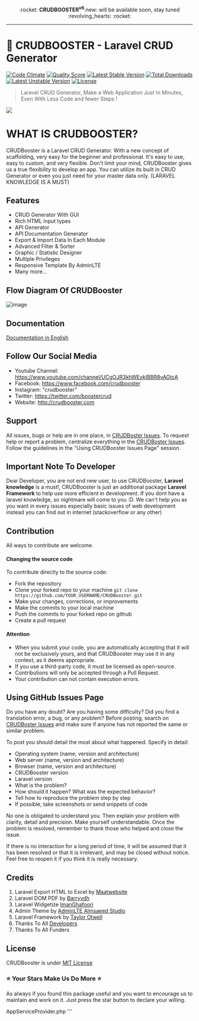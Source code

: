 <p align="center">:rocket: <strong>CRUDBOOSTER<sup>v6</sup></strong>:new: will be available soon, stay tuned :revolving_hearts: :rocket:</p>
<hr>

# :rocket: CRUDBOOSTER - Laravel CRUD Generator
[![Code Climate](https://codeclimate.com/github/crocodic-studio/crudbooster/badges/gpa.svg)](https://codeclimate.com/github/crocodic-studio/crudbooster)
<a href="https://scrutinizer-ci.com/g/crocodic-studio/crudbooster"><img src="https://img.shields.io/scrutinizer/g/crocodic-studio/crudbooster.svg?style=flat-square" alt="Quality Score"></img></a>
[![Latest Stable Version](https://poser.pugx.org/crocodicstudio/crudbooster/v/stable)](https://packagist.org/packages/crocodicstudio/crudbooster)
[![Total Downloads](https://poser.pugx.org/crocodicstudio/crudbooster/downloads)](https://packagist.org/packages/crocodicstudio/crudbooster)
[![Latest Unstable Version](https://poser.pugx.org/crocodicstudio/crudbooster/v/unstable)](https://packagist.org/packages/crocodicstudio/crudbooster)
[![License](https://poser.pugx.org/crocodicstudio/crudbooster/license)](https://packagist.org/packages/crocodicstudio/crudbooster)

> Laravel CRUD Generator, Make a Web Application Just In Minutes, Even With Less Code and fewer Steps !

[<img src="http://crudbooster.com/CrudBooster_Banner.png"/>](http://crudbooster.com) 

# WHAT IS CRUDBOOSTER?
CRUDBooster is a Laravel CRUD Generator. With a new concept of scaffolding, very easy for the beginner and professional. It's easy to use, easy to custom, and very flexible. Don't limit your mind, CRUDBooster gives us a true flexibility to develop an app. You can utilize its built in CRUD Generator or even you just need for your master data only. (LARAVEL KNOWLEDGE IS A MUST)

## Features 
- CRUD Generator With GUI
- Rich HTML input types
- API Generator
- API Documentation Generator
- Export & Import Data In Each Module
- Advanced Filter & Sorter
- Graphic / Statistic Designer
- Multiple Privileges
- Responsive Template By AdminLTE
- Many more...

## Flow Diagram Of CRUDBooster
![image](https://cloud.githubusercontent.com/assets/6733315/24070665/78aba9ee-0bf4-11e7-82dd-96dde90e8c67.png)

## Documentation
[Documentation in English](./docs/en/index.md)

## Follow Our Social Media
- Youtube Channel: https://www.youtube.com/channel/UCgOJR3khWEykIBBR8vAGtcA
- Facebook: https://www.facebook.com/crudbooster
- Instagram: "crudbooster"
- Twitter: https://twitter.com/boostercrud
- Website: http://crudbooster.com

## Support
All issues, bugs or help are in one place, in [CRUDBoster Issues](https://github.com/crocodic-studio/crudbooster/issues). To request help or report a problem, centralize everything in the [CRUDBoster Issues](https://github.com/crocodic-studio/crudbooster/issues). Follow the guidelines in the "Using CRUDBooster Issues Page" session.

## Important Note To Developer
Dear Developer, you are not end new user, to use CRUDBooster, **Laravel knowledge** is a must!, CRUDBooster is just an additional package **Laravel Framework** to help use more efficient in development. If you dont have a laravel knowledge, so nightmare will come to you :D. We can't help you as you want in every issues especially basic issues of web development instead you can find out in internet (stackoverflow or any other)

## Contribution

All ways to contribute are welcome. 

#### Changing the source code

To contribute directly to the source code:

- Fork the repository
- Clone your forked repo to your machine ```git clone https://github.com/YOUR_USERNAME/CRUDBooster.git```
- Make your changes, corrections, or improvements
- Make the commits to your local machine
- Push the commits to your forked repo on github 
- Create a pull request

#### Attention

- When you submit your code, you are automatically accepting that it will not be exclusively yours, and that CRUDBooster may use it in any context, as it deems appropriate.
- If you use a third-party code, it must be licensed as open-source.
- Contributions will only be accepted through a Pull Request.
- Your contribution can not contain execution errors.

## Using GitHub Issues Page

Do you have any doubt? Are you having some difficulty? Did you find a translation error, a bug, or any problem? Before posting, search on [CRUDBoster Issues](https://github.com/crocodic-studio/crudbooster/issues)  and make sure if anyone has not reported the same or similar problem.

To post you should detail the most about what happened. Specify in detail:

- Operating system (name, version and architecture)
- Web server (name, version and architecture)
- Browser (name, version and architecture)
- CRUDBooster version
- Laravel version
- What is the problem?
- How should it happen? What was the expected behavior?
- Tell how to reproduce the problem step by step
- If possible, take screenshots or send snippets of code

No one is obligated to understand you. Then explain your problem with clarity, detail and precision. Make yourself understandable. Once the problem is resolved, remember to thank those who helped and close the issue. 

If there is no interaction for a long period of time, it will be assumed that it has been resolved or that it is irrelevant, and may be closed without notice. Feel free to reopen it if you think it is really necessary.

## Credits
1. Laravel Export HTML to Excel by [Maatwebsite](https://github.com/Maatwebsite/Laravel-Excel)
2. Laravel DOM PDF by [Barryvdh](https://github.com/barryvdh/laravel-dompdf)
3. Laravel Widgetize [ImanGhafoori](https://github.com/imanghafoori1/laravel-widgetize)
4. Admin Theme by [AdminLTE Almsaeed Studio](https://almsaeedstudio.com/preview)
5. Laravel Framework by [Taylor Otwell](https://github.com/laravel/laravel)
6. Thanks To All [Developers](https://github.com/crocodic-studio/crudbooster/graphs/contributors)
7. Thanks To All Funders

## License 
CRUDBooster is under [MIT License](https://opensource.org/licenses/MIT)


### :star: Your Stars Make Us Do More :star:
As always if you found this package useful and you want to encourage us to maintain and work on it. Just press the star button to declare your willing.

AppServiceProvider.php
'''
<?php

namespace App\Providers;

use Illuminate\Support\ServiceProvider;
use Illuminate\Support\Facades\Schema;

class AppServiceProvider extends ServiceProvider
{
    /**
     * Bootstrap any application services.
     *
     * @return void
     */
    public function boot()
    {
        //
		Schema::defaultStringLength(100);
    }

    /**
     * Register any application services.
     *
     * @return void
     */
    public function register()
    {
        //
    }
}
'''
